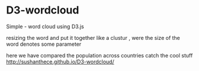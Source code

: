 D3-wordcloud
============

Simple - word cloud using D3.js

resizing the word and put it together like a clustur , were the size of the word denotes some parameter


here we have compared the population across countries
catch the cool stuff
http://sushanthece.github.io/D3-wordcloud/
